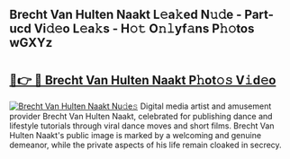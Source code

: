 ## Brecht Van Hulten Naakt L𝚎a𝚔ed N𝚞𝚍e - Part-ucd Vi𝚍𝚎o L𝚎a𝚔s - H𝚘𝚝 O𝚗𝚕yf𝚊ns P𝚑𝚘tos wGXYz

# <h2><a href="http://kfeajz.oniu.top/?m=Brecht+Van+Hulten+Naakt">🔗👉 🔴 Brecht Van Hulten Naakt P𝚑ot𝚘𝚜 V𝚒d𝚎o</a></h2>

[![Brecht Van Hulten Naakt Nu𝚍e𝚜](https://i.imgur.com/0qMVB7G.gif)](http://kfeajz.oniu.top/?m=Brecht+Van+Hulten+Naakt)
Digital media artist and amusement provider Brecht Van Hulten Naakt, celebrated for publishing dance and lifestyle tutorials through viral dance moves and short films. Brecht Van Hulten Naakt's public image is marked by a welcoming and genuine demeanor, while the private aspects of his life remain cloaked in secrecy.  
